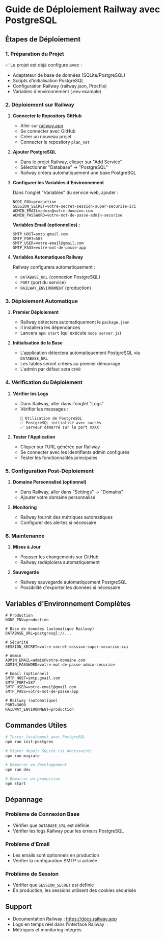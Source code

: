 # Guide de Déploiement Railway avec PostgreSQL

## Étapes de Déploiement

### 1. Préparation du Projet

✅ Le projet est déjà configuré avec :
- Adaptateur de base de données (SQLite/PostgreSQL)
- Scripts d'initialisation PostgreSQL
- Configuration Railway (railway.json, Procfile)
- Variables d'environnement (.env.example)

### 2. Déploiement sur Railway

1. **Connecter le Repository GitHub**
   - Aller sur [railway.app](https://railway.app)
   - Se connecter avec GitHub
   - Créer un nouveau projet
   - Connecter le repository `plan_nat`

2. **Ajouter PostgreSQL**
   - Dans le projet Railway, cliquer sur "Add Service"
   - Sélectionner "Database" → "PostgreSQL"
   - Railway créera automatiquement une base PostgreSQL

3. **Configurer les Variables d'Environnement**
   
   Dans l'onglet "Variables" du service web, ajouter :
   
   ```
   NODE_ENV=production
   SESSION_SECRET=votre-secret-session-super-securise-ici
   ADMIN_EMAIL=admin@votre-domaine.com
   ADMIN_PASSWORD=votre-mot-de-passe-admin-securise
   ```
   
   **Variables Email (optionnelles) :**
   ```
   SMTP_HOST=smtp.gmail.com
   SMTP_PORT=587
   SMTP_USER=votre-email@gmail.com
   SMTP_PASS=votre-mot-de-passe-app
   ```

4. **Variables Automatiques Railway**
   
   Railway configurera automatiquement :
   - `DATABASE_URL` (connexion PostgreSQL)
   - `PORT` (port du service)
   - `RAILWAY_ENVIRONMENT` (production)

### 3. Déploiement Automatique

1. **Premier Déploiement**
   - Railway détectera automatiquement le `package.json`
   - Il installera les dépendances
   - Lancera `npm start` (qui exécute `node server.js`)

2. **Initialisation de la Base**
   - L'application détectera automatiquement PostgreSQL via `DATABASE_URL`
   - Les tables seront créées au premier démarrage
   - L'admin par défaut sera créé

### 4. Vérification du Déploiement

1. **Vérifier les Logs**
   - Dans Railway, aller dans l'onglet "Logs"
   - Vérifier les messages :
     ```
     🐘 Utilisation de PostgreSQL
     ✅ PostgreSQL initialisé avec succès
     ✅ Serveur démarré sur le port XXXX
     ```

2. **Tester l'Application**
   - Cliquer sur l'URL générée par Railway
   - Se connecter avec les identifiants admin configurés
   - Tester les fonctionnalités principales

### 5. Configuration Post-Déploiement

1. **Domaine Personnalisé (optionnel)**
   - Dans Railway, aller dans "Settings" → "Domains"
   - Ajouter votre domaine personnalisé

2. **Monitoring**
   - Railway fournit des métriques automatiques
   - Configurer des alertes si nécessaire

### 6. Maintenance

1. **Mises à Jour**
   - Pousser les changements sur GitHub
   - Railway redéploiera automatiquement

2. **Sauvegarde**
   - Railway sauvegarde automatiquement PostgreSQL
   - Possibilité d'exporter les données si nécessaire

## Variables d'Environnement Complètes

```env
# Production
NODE_ENV=production

# Base de données (automatique Railway)
DATABASE_URL=postgresql://...

# Sécurité
SESSION_SECRET=votre-secret-session-super-securise-ici

# Admin
ADMIN_EMAIL=admin@votre-domaine.com
ADMIN_PASSWORD=votre-mot-de-passe-admin-securise

# Email (optionnel)
SMTP_HOST=smtp.gmail.com
SMTP_PORT=587
SMTP_USER=votre-email@gmail.com
SMTP_PASS=votre-mot-de-passe-app

# Railway (automatique)
PORT=3000
RAILWAY_ENVIRONMENT=production
```

## Commandes Utiles

```bash
# Tester localement avec PostgreSQL
npm run init-postgres

# Migrer depuis SQLite (si nécessaire)
npm run migrate

# Démarrer en développement
npm run dev

# Démarrer en production
npm start
```

## Dépannage

### Problème de Connexion Base
- Vérifier que `DATABASE_URL` est définie
- Vérifier les logs Railway pour les erreurs PostgreSQL

### Problème d'Email
- Les emails sont optionnels en production
- Vérifier la configuration SMTP si activée

### Problème de Session
- Vérifier que `SESSION_SECRET` est définie
- En production, les sessions utilisent des cookies sécurisés

## Support

- Documentation Railway : https://docs.railway.app
- Logs en temps réel dans l'interface Railway
- Métriques et monitoring intégrés